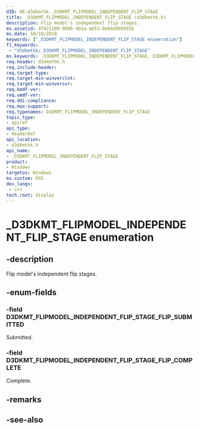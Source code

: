 ```yaml
---
UID: NE:d3dkmthk._D3DKMT_FLIPMODEL_INDEPENDENT_FLIP_STAGE
title: _D3DKMT_FLIPMODEL_INDEPENDENT_FLIP_STAGE (d3dkmthk.h)
description: Flip model's independent flip stages.
ms.assetid: 4f421100-9806-4b1a-ab53-8e04d969501b
ms.date: 10/19/2018
keywords: ["_D3DKMT_FLIPMODEL_INDEPENDENT_FLIP_STAGE enumeration"]
f1_keywords:
 - "d3dkmthk/_D3DKMT_FLIPMODEL_INDEPENDENT_FLIP_STAGE"
ms.keywords: _D3DKMT_FLIPMODEL_INDEPENDENT_FLIP_STAGE, D3DKMT_FLIPMODEL_INDEPENDENT_FLIP_STAGE, 
req.header: d3dkmthk.h
req.include-header:
req.target-type:
req.target-min-winverclnt:
req.target-min-winversvr:
req.kmdf-ver:
req.umdf-ver:
req.ddi-compliance:
req.max-support:
req.typenames: D3DKMT_FLIPMODEL_INDEPENDENT_FLIP_STAGE
topic_type: 
- apiref
api_type: 
- HeaderDef
api_location: 
- d3dkmthk.h
api_name: 
- _D3DKMT_FLIPMODEL_INDEPENDENT_FLIP_STAGE
product:
- Windows
targetos: Windows
ms.custom: RS5
dev_langs:
 - c++
tech.root: display
---
```


# _D3DKMT_FLIPMODEL_INDEPENDENT_FLIP_STAGE enumeration

## -description

Flip model's independent flip stages.

## -enum-fields

### -field D3DKMT_FLIPMODEL_INDEPENDENT_FLIP_STAGE_FLIP_SUBMITTED 

Submitted.

### -field D3DKMT_FLIPMODEL_INDEPENDENT_FLIP_STAGE_FLIP_COMPLETE 

Complete.

## -remarks

## -see-also
